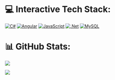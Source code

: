 # 💻 Interactive Tech Stack:
[![C#](https://img.shields.io/badge/c%23-%23239120.svg?style=for-the-badge&logo=csharp&logoColor=white)](https://github.com/szt0karz?tab=repositories&q=language%3Acsharp+OR+topic%3Acsharp+OR+topic%3Adotnet+OR+topic%3Abackend "C# Projects")
[![Angular](https://img.shields.io/badge/angular-%23DD0031.svg?style=for-the-badge&logo=angular&logoColor=white)](https://github.com/szt0karz?tab=repositories&q=topic%3Aangular+OR+topic%3Atypescript+OR+topic%3Afrontend "Angular Projects") 
[![JavaScript](https://img.shields.io/badge/javascript-%23323330.svg?style=for-the-badge&logo=javascript&logoColor=%23F7DF1E)](https://github.com/szt0karz?tab=repositories&q=language%3Ajavascript+OR+topic%3Ajavascript+OR+topic%3Afrontend+OR+topic%3Aweb "JavaScript Projects")
[![.Net](https://img.shields.io/badge/.NET-5C2D91?style=for-the-badge&logo=.net&logoColor=white)](https://github.com/szt0karz?tab=repositories&q=topic%3Adotnet+OR+topic%3Acsharp+OR+topic%3Abackend ".NET Ecosystem")
[![MySQL](https://img.shields.io/badge/mysql-4479A1.svg?style=for-the-badge&logo=mysql&logoColor=white)](https://github.com/szt0karz?tab=repositories&q=topic%3Amysql+OR+topic%3Adatabase+OR+topic%3Asql "MySQL Projects")

# 📊 GitHub Stats:
![](https://github-readme-stats.vercel.app/api/top-langs/?username=szt0karz&theme=dark&hide_border=true&layout=compact&exclude_repo=github-readme-stats,szt0karz.github.io)


[![](https://visitcount.itsvg.in/api?id=szt0karz&label=Profile%20Views&color=1&icon=5&pretty=false)](https://visitcount.itsvg.in)
